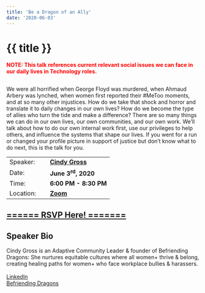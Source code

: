```yaml
---
title: 'Be a Dragon of an Ally'
date: '2020-06-03'
---
```

# {{ title }}

<p style="color:red;font-weight:bold;padding-bottom:15px">NOTE: This talk references current relevant social issues we can face in our daily lives in Technology roles.</p>

We were all horrified when George Floyd was murdered, when Ahmaud Arbery was lynched, when women first reported their #MeToo moments, and at so many other injustices. How do we take that shock and horror and translate it to daily changes in our own lives? How do we become the type of allies who turn the tide and make a difference? There are so many things we can do in our own lives, our own communities, and our own work. We’ll talk about how to do our own internal work first, use our privileges to help others, and influence the systems that shape our lives. If you went for a run or changed your profile picture in support of justice but don’t know what to do next, this is the talk for you.

<table border="0">
    <tbody>
        <tr>
            <td>Speaker:</td>
            <td>&nbsp;</td>
            <td><b><a title="Cindy Gross" target="_blank" rel="noopener noreferrer" href="https://www.linkedin.com/in/cindygross/">Cindy Gross</a></b></td>
        </tr>
        <tr>
            <td>Date:</td>
            <td>&nbsp;</td>
            <td><b>June 3<sup>rd</sup>, 2020</b></td>
        </tr>
        <tr>
            <td valign="top">Time:</td>
            <td>&nbsp;</td>
            <td><b>6:00 PM - 8:30 PM</b></td>
        </tr>
        <tr>
            <!-- REVIEW LOCATION FOR CORRECTNESS -->
            <td valign="top">Location:</td>
            <td>&nbsp;</td>
            <td><b><a href="https://match.zoom.us/j/92733137505?pwd=WEV2NnRqaGFnT1FYT3c3MTVOQjc0dz09" rel="noopener noreferrer">Zoom</a></b></td>
        </tr>
    </tbody>
</table>
<h2><a target="_blank" rel="noopener noreferrer" href="https://www.eventbrite.com/e/be-a-dragon-of-an-ally-tickets-107712539104">====== RSVP Here! =======</a></h2>
<h2>Speaker Bio</h2>
<p>Cindy Gross is an Adaptive Community Leader &amp; founder of Befriending Dragons: She nurtures equitable cultures where all women+ thrive & belong, creating healing paths for women+ who face workplace bullies & harassers.
<br /><br />
<a href="https://www.linkedin.com/in/cindygross/" rel="noopener noreferrer">LinkedIn</a>
<br />
<a href="http://befriendingdragons.com/" rel="noopener noreferrer">Befriending Dragons</a></p>
<p>&nbsp;</p>

<!-- VIDEO EMBED CODE HERE - REPLACE WITH VALID URL

<br /><br /><br />
<h2><a name="video">Video</a></h2>
<p>

<iframe width="420" height="315" src="//www.youtube.com/embed/" frameborder="0" allowfullscreen></iframe>

</p>

-->
</div>

